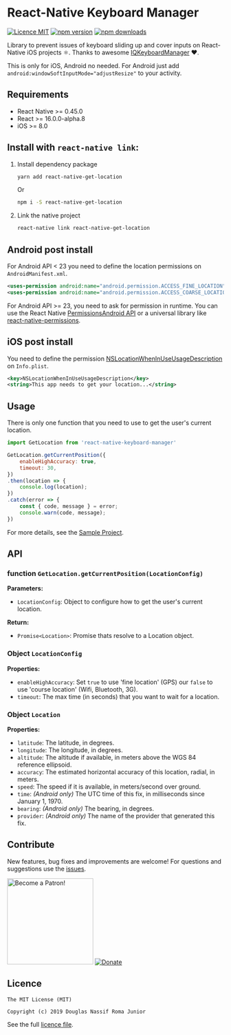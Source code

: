 # React-Native Keyboard Manager

[![Licence MIT](https://img.shields.io/badge/licence-MIT-blue.svg)](https://github.com/douglasjunior/react-native-get-location/blob/master/LICENSE)
[![npm version](https://img.shields.io/npm/v/react-native-get-location.svg)](https://www.npmjs.com/package/react-native-get-location)
[![npm downloads](https://img.shields.io/npm/dt/react-native-get-location.svg)](#install-with-react-native-link)

Library to prevent issues of keyboard sliding up and cover inputs on React-Native iOS projects ⚛. Thanks to awesome [IQKeyboardManager](https://github.com/hackiftekhar/IQKeyboardManager) ❤️.

This is only for iOS, Android no needed. For Android just add `android:windowSoftInputMode="adjustResize"` to your activity.

## Requirements

- React Native >= 0.45.0
- React >= 16.0.0-alpha.8
- iOS >= 8.0

## Install with `react-native link`:

1. Install dependency package
    ```bash
    yarn add react-native-get-location
    ```
    Or
    ```bash
    npm i -S react-native-get-location
    ```

2. Link the native project
    ```bash
    react-native link react-native-get-location
    ```

## Android post install

For Android API < 23 you need to define the location permissions on `AndroidManifest.xml`.

```xml
<uses-permission android:name="android.permission.ACCESS_FINE_LOCATION"/>
<uses-permission android:name="android.permission.ACCESS_COARSE_LOCATION"/>
```

For Android API >= 23, you need to ask for permission in runtime. You can use the React Native [PermissionsAndroid API](https://facebook.github.io/react-native/docs/permissionsandroid) or a universal library like [react-native-permissions](https://github.com/yonahforst/react-native-permissions).

## iOS post install

You need to define the permission [NSLocationWhenInUseUsageDescription](https://developer.apple.com/library/archive/documentation/General/Reference/InfoPlistKeyReference/Articles/CocoaKeys.html#//apple_ref/doc/uid/TP40009251-SW26) on `Info.plist`.

```xml
<key>NSLocationWhenInUseUsageDescription</key>
<string>This app needs to get your location...</string>
```

## Usage

There is only one function that you need to use to get the user's current location.

```js
import GetLocation from 'react-native-keyboard-manager'

GetLocation.getCurrentPosition({
    enableHighAccuracy: true,
    timeout: 30,
})
.then(location => {
    console.log(location);
})
.catch(error => {
    const { code, message } = error;
    console.warn(code, message);
})
```

For more details, see the [Sample Project](https://github.com/douglasjunior/react-native-get-location/blob/master/Sample/App.js).

## API

### function `GetLocation.getCurrentPosition(LocationConfig)`

**Parameters:**
   - `LocationConfig`: Object to configure how to get the user's current location.

**Return:**
   - `Promise<Location>`: Promise thats resolve to a Location object.

### Object `LocationConfig`

**Properties:**
   - `enableHighAccuracy`: Set `true` to use 'fine location' (GPS) our `false` to use 'course location' (Wifi, Bluetooth, 3G).
   - `timeout`: The max time (in seconds) that you want to wait for a location.

### Object `Location`

**Properties:**
   - `latitude`: The latitude, in degrees.
   - `longitude`: The longitude, in degrees.
   - `altitude`: The altitude if available, in meters above the WGS 84 reference ellipsoid.
   - `accuracy`: The estimated horizontal accuracy of this location, radial, in meters.
   - `speed`: The speed if it is available, in meters/second over ground.
   - `time`: *(Android only)* The UTC time of this fix, in milliseconds since January 1, 1970.
   - `bearing`: *(Android only)* The bearing, in degrees.
   - `provider`: *(Android only)* The name of the provider that generated this fix.

## Contribute

New features, bug fixes and improvements are welcome! For questions and suggestions use the [issues](https://github.com/douglasjunior/react-native-get-location/issues).

<a href="https://www.patreon.com/douglasjunior"><img src="http://i.imgur.com/xEO164Z.png" alt="Become a Patron!" width="200" /></a>
[![Donate](https://www.paypalobjects.com/en_US/i/btn/btn_donateCC_LG.gif)](https://www.paypal.com/cgi-bin/webscr?cmd=_s-xclick&hosted_button_id=E32BUP77SVBA2)

## Licence

```
The MIT License (MIT)

Copyright (c) 2019 Douglas Nassif Roma Junior
```

See the full [licence file](https://github.com/douglasjunior/react-native-get-location/blob/master/LICENSE).
